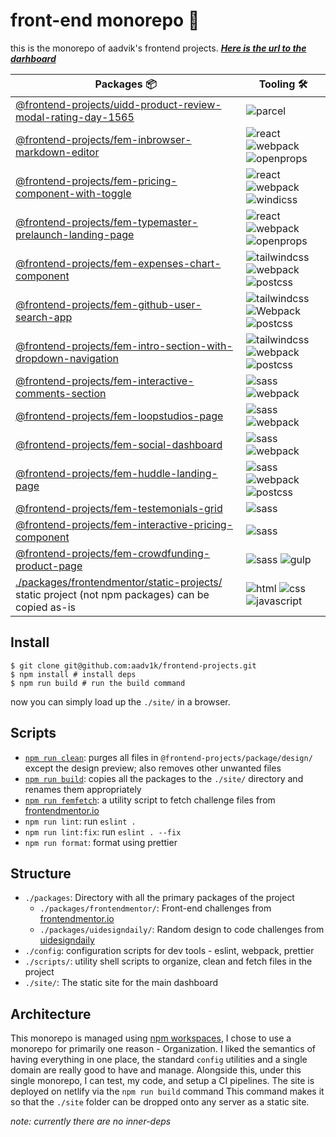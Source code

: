 # front-end monorepo 🗿

this is the monorepo of aadvik's frontend projects. **_[Here is the url to the darhboard](https://aadv1k-frontend.netlify.app)_**

| Packages 📦                                                                                                                                   | Tooling 🛠️                           |
| --------------------------------------------------------------------------------------------------------------------------------------------- | ------------------------------------ |
| [@frontend-projects/uidd-product-review-modal-rating-day-1565](./packages/uidesigndaily/uidd-product-review-modal-rating-day-1565)            | ![parcel]                            |
| [@frontend-projects/fem-inbrowser-markdown-editor](./packages/frontendmentor/fem-inbrowser-markdown-editor)                                   | ![react] ![webpack] ![openprops]     |
| [@frontend-projects/fem-pricing-component-with-toggle](./packages/frontendmentor/fem-pricing-component-with-toggle/)                          | ![react] ![webpack] ![windicss]      |
| [@frontend-projects/fem-typemaster-prelaunch-landing-page](./packages/frontendmentor/fem-typemaster-prelaunch-landing-page/)                  | ![react] ![webpack] ![openprops]     |
| [@frontend-projects/fem-expenses-chart-component](./packages/frontendmentor/fem-expenses-chart-component/)                                    | ![tailwindcss] ![webpack] ![postcss] |
| [@frontend-projects/fem-github-user-search-app](./packages/frontendmentor/fem-github-user-search-app/)                                        | ![tailwindcss] ![Webpack] ![postcss] |
| [@frontend-projects/fem-intro-section-with-dropdown-navigation](./packages/frontendmentor/fem-intro-section-with-dropdown-navigation/)        | ![tailwindcss] ![webpack] ![postcss] |
| [@frontend-projects/fem-interactive-comments-section](./packages/frontendmentor/fem-interactive-comments-section/)                            | ![sass] ![webpack]                   |
| [@frontend-projects/fem-loopstudios-page](./packages/frontendmentor/fem-loopstudios-page/)                                                    | ![sass] ![webpack]                   |
| [@frontend-projects/fem-social-dashboard](./packages/frontendmentor/fem-social-dashboard/)                                                    | ![sass] ![webpack]                   |
| [@frontend-projects/fem-huddle-landing-page](./packages/frontendmentor/fem-huddle-landing-page/)                                              | ![sass] ![webpack] ![postcss]        |
| [@frontend-projects/fem-testemonials-grid](./packages/frontendmentor/fem-testemonials-grid/)                                                  | ![sass]                              |
| [@frontend-projects/fem-interactive-pricing-component](./packages/frontendmentor/fem-interactive-pricing-component/)                          | ![sass]                              |
| [@frontend-projects/fem-crowdfunding-product-page](./packages/frontendmentor/fem-crowdfunding-product-page/)                                  | ![sass] ![gulp]                      |
| [./packages/frontendmentor/static-projects/](./packages/frontendmentor/static-projects) static project (not npm packages) can be copied as-is | ![html] ![css] ![javascript]         |

## Install

```shell
$ git clone git@github.com:aadv1k/frontend-projects.git
$ npm install # install deps
$ npm run build # run the build command
```

now you can simply load up the `./site/` in a browser.

## Scripts

- [`npm run clean`](./scripts/cleanUp.sh): purges all files in `@frontend-projects/package/design/` except the design preview; also removes other unwanted files
- [`npm run build`](./scripts/deploy.sh): copies all the packages to the `./site/` directory and renames them appropriately
- [`npm run femfetch`](./scripts/femfetch.sh): a utility script to fetch challenge files from [frontendmentor.io](https://frontendmentor.io)
- `npm run lint`: run `eslint .`
- `npm run lint:fix`: run `eslint . --fix`
- `npm run format`: format using prettier

## Structure

- `./packages`: Directory with all the primary packages of the project
  - `./packages/frontendmentor/`: Front-end challenges from [frontendmentor.io](https://frontendmentor.io)
  - `./packages/uidesigndaily/`: Random design to code challenges from [uidesigndaily](https://uidesigndaily.com/)
- `./config`: configuration scripts for dev tools - eslint, webpack, prettier
- `./scripts/`: utility shell scripts to organize, clean and fetch files in the project
- `./site/`: The static site for the main dashboard

## Architecture

This monorepo is managed using [npm
workspaces](https://docs.npmjs.com/cli/v7/using-npm/workspaces), I chose to use
a monorepo for primarily one reason - Organization. I liked the semantics of
having everything in one place, the standard `config` utilities and a single
domain are really good to have and manage. Alongside this, under this single
monorepo, I can test, my code, and setup a CI pipelines. The site is deployed
on netlify via the `npm run build` command This command makes it so that the
`./site` folder can be dropped onto any server as a static site.

_note: currently there are no inner-deps_

[react]: https://img.shields.io/badge/-React-282c34?logo=React&logoColor=61dafb&style=classic
[tailwindcss]: https://img.shields.io/badge/-Tailwindcss-282c34?logo=tailwind-css&logocolor=white&style=classic
[sass]: https://img.shields.io/badge/-Sass-282c34?logo=sass&logocolor=white&style=classic
[webpack]: https://img.shields.io/badge/-Webpack-282c34?logo=webpack&logocolor=white&style=classic
[parcel]: https://img.shields.io/badge/-Parcel-282c34?logo=parcel&logocolor=white&style=classic
[gulp]: https://img.shields.io/badge/-Gulp-282c34?logo=gulp&logocolor=white&style=classic
[postcss]: https://img.shields.io/badge/-PostCSS-282c34?logo=postCSS&logocolor=white&style=classic
[openprops]: https://img.shields.io/badge/-OpenProps-282c34?logo=&logocolor=white&style=classic
[windicss]: https://img.shields.io/badge/-WindiCSS-282c34?logo=windicss&logocolor=white&style=classic
[javascript]: https://img.shields.io/badge/-JavaScript-282c34?logo=javascript&logocolor=white&style=classic
[css]: https://img.shields.io/badge/-CSS-282c34?logo=CSS&logocolor=white&style=classic
[html]: https://img.shields.io/badge/-HTML-282c34?logo=html&logocolor=white&style=classic
